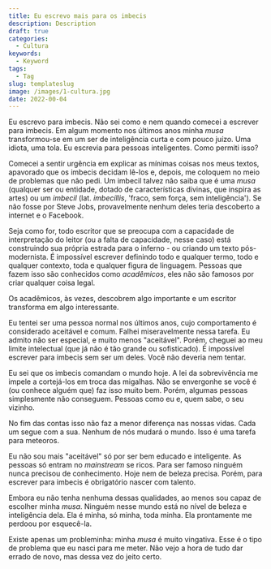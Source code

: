 ```yaml
---
title: Eu escrevo mais para os imbecis
description: Description
draft: true
categories:
  - Cultura
keywords:
  - Keyword
tags:
  - Tag
slug: templateslug
image: /images/1-cultura.jpg
date: 2022-00-04
---
```


Eu escrevo para imbecis. Não sei como e nem quando comecei a escrever para imbecis. Em algum momento nos últimos anos minha *musa* transformou-se em um ser de inteligência curta e com pouco juízo. Uma idiota, uma tola. Eu escrevia para pessoas inteligentes. Como permiti isso?

Comecei a sentir urgência em explicar as mínimas coisas nos meus textos, apavorado que os imbecis decidam lê-los e, depois, me coloquem no meio de problemas que não pedi. Um imbecil talvez não saiba que é uma *musa* (qualquer ser ou entidade, dotado de características divinas, que inspira as artes) ou um *imbecil* (lat. *imbecíllis*, 'fraco, sem força, sem inteligência'). Se não fosse por Steve Jobs, provavelmente nenhum deles teria descoberto a internet e o Facebook.

Seja como for, todo escritor que se preocupa com a capacidade de interpretação do leitor (ou a falta de capacidade, nesse caso) está construindo sua própria estrada para o inferno - ou criando um texto pós-modernista. É impossível escrever definindo todo e qualquer termo, todo e qualquer contexto, toda e qualquer figura de linguagem. Pessoas que fazem isso são conhecidos como *acadêmicos*, eles não são famosos por criar qualquer coisa legal. 

Os acadêmicos, às vezes, descobrem algo importante e um escritor transforma em algo interessante.

Eu tentei ser uma pessoa normal nos últimos anos, cujo comportamento é considerado aceitável e comum. Falhei miseravelmente nessa tarefa. Eu admito não ser especial, e muito menos "aceitável". Porém, cheguei ao meu limite intelectual (que já não é tão grande ou sofisticado). É impossível escrever para imbecis sem ser um deles. Você não deveria nem tentar.

Eu sei que os imbecis comandam o mundo hoje. A lei da sobrevivência me impele a cortejá-los em troca das migalhas. Não se envergonhe se você é (ou conhece alguém que) faz isso muito bem. Porém, algumas pessoas simplesmente não conseguem. Pessoas como eu e, quem sabe, o seu vizinho.

No fim das contas isso não faz a menor diferença nas nossas vidas. Cada um segue com a sua. Nenhum de nós mudará o mundo. Isso é uma tarefa para meteoros. 

Eu não sou mais "aceitável" só por ser bem educado e inteligente. As pessoas só entram no *mainstream* se ricos. Para ser famoso ninguém nunca precisou de conhecimento. Hoje nem de beleza precisa. Porém, para escrever para imbecis é obrigatório nascer com talento. 

Embora eu não tenha nenhuma dessas qualidades, ao menos sou capaz de escolher minha *musa*. Ninguém nesse mundo está no nível de beleza e inteligência dela. Ela é minha, só minha, toda minha. Ela prontamente me perdoou por esquecê-la. 

Existe apenas um probleminha: minha *musa* é muito vingativa. Esse é o tipo de problema que eu nasci para me meter. Não vejo a hora de tudo dar errado de novo, mas dessa vez do jeito certo. 